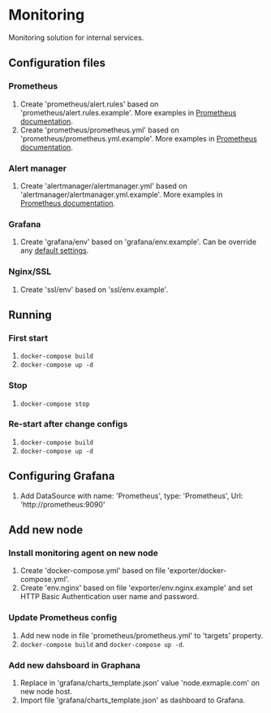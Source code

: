 # Monitoring

Monitoring solution for internal services.

## Configuration files

### Prometheus

1. Create 'prometheus/alert.rules' based on 'prometheus/alert.rules.example'. More examples in [Prometheus documentation](https://prometheus.io/docs/alerting/rules/).
2. Create 'prometheus/prometheus.yml' based on 'prometheus/prometheus.yml.example'. More examples in [Prometheus documentation](https://prometheus.io/docs/operating/configuration/).

### Alert manager

1. Create 'alertmanager/alertmanager.yml' based on 'alertmanager/alertmanager.yml.example'. More examples in [Prometheus documentation](https://prometheus.io/docs/alerting/configuration/).

### Grafana

1. Create 'grafana/env' based on 'grafana/env.example'. Can be override any [default settings](https://github.com/grafana/grafana/blob/master/conf/defaults.ini).

### Nginx/SSL

1. Create 'ssl/env' based on 'ssl/env.example'.


## Running

### First start
1. ```docker-compose build```
2. ```docker-compose up -d```

### Stop

1. ```docker-compose stop```

### Re-start after change configs

1. ```docker-compose build```
2. ```docker-compose up -d```

## Configuring Grafana

1. Add DataSource with name: 'Prometheus', type: 'Prometheus', Url: 'http://prometheus:9090'

## Add new node

### Install monitoring agent on new node 

1. Create 'docker-compose.yml' based on file 'exporter/docker-compose.yml'. 
2. Create 'env.nginx' based on file 'exporter/env.nginx.example' and set HTTP Basic Authentication user name and password. 

### Update Prometheus config

1. Add new node in file 'prometheus/prometheus.yml' to 'targets' property.
2. ```docker-compose build``` and ```docker-compose up -d```.

### Add new dahsboard in Graphana

1. Replace in 'grafana/charts_template.json' value 'node.exmaple.com' on new node host.
2. Import file 'grafana/charts_template.json' as dashboard to Grafana.
